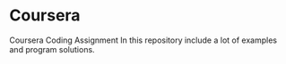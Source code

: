 # Coursera
Coursera Coding Assignment
In this repository include a lot of examples and program solutions. 

